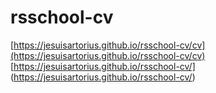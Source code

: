 # rsschool-cv

[https://jesuisartorius.github.io/rsschool-cv/cv](https://jesuisartorius.github.io/rsschool-cv/cv)
[https://jesuisartorius.github.io/rsschool-cv/] (https://jesuisartorius.github.io/rsschool-cv/)
